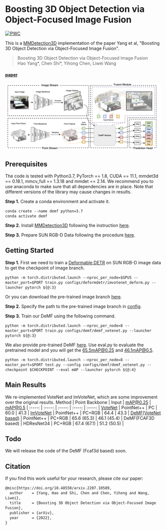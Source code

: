 # Boosting 3D Object Detection via Object-Focused Image Fusion

[![PWC](https://img.shields.io/endpoint.svg?url=https://paperswithcode.com/badge/boosting-3d-object-detection-via-object/3d-object-detection-on-sun-rgbd-val)](https://paperswithcode.com/sota/3d-object-detection-on-sun-rgbd-val?p=boosting-3d-object-detection-via-object)

This is a [MMDetection3D](https://github.com/open-mmlab/mmdetection3d) implementation of the paper Yang et al, "Boosting 3D Object Detection via Object-Focused Image Fusion".

> Boosting 3D Object Detection via Object-Focused Image Fusion  
> Hao Yang*, Chen Shi*, Yihong Chen, Liwei Wang 
>

#### [paper](https://arxiv.org/abs/2207.10589)
![Pipeline](figs/pipeline.png)


## Prerequisites
The code is tested with Python3.7, PyTorch == 1.8, CUDA == 11.1, mmdet3d == 0.18.1, mmcv_full == 1.3.18 and mmdet == 2.14. We recommend you to use anaconda to make sure that all dependencies are in place. Note that different versions of the library may cause changes in results.

**Step 1.** Create a conda environment and activate it.
```
conda create --name demf python=3.7
conda activate demf
```

**Step 2.** Install [MMDetection3D](https://github.com/open-mmlab/mmdetection3d) following the instruction [here](https://github.com/open-mmlab/mmdetection3d/blob/master/docs/en/getting_started.md).

**Step 3.** Prepare SUN RGB-D Data following the procedure [here](https://github.com/open-mmlab/mmdetection3d/tree/master/data/sunrgbd).

## Getting Started
**Step 1.** First we need to train a [Deformable DETR](https://arxiv.org/abs/2010.04159?context=cs) on SUN RGB-D image data to get the checkpoint of image branch.
```shell
python -m torch.distributed.launch --nproc_per_node=$GPUS --master_port=$PORT train.py configs/deformdetr/imvotenet_deform.py --launcher pytorch ${@:3}
```

Or you can download the pre-trained image branch [here](https://drive.google.com/file/d/1H0SGOSvfYU45ID38CvQohIyAUeAXm3Ra/view?usp=sharing).

**Step 2.**
Specify the path to the pre-trained image branch in [config](configs/demf/demf_votenet.py).

**Step 3.** Train our DeMF using the following command.
```shell
python -m torch.distributed.launch --nproc_per_node=8 --master_port=$PORT train.py configs/demf/demf_votenet.py --launcher pytorch ${@:3}
```
We also provide pre-trained DeMF [here](https://drive.google.com/file/d/1s7mOJbz3__qdGLpA10MbK2KLHDIX6rmX/view?usp=sharing). Use eval.py to evaluate the pretrained model and you will get the 65.5mAP@0.25 and 46.1mAP@0.5.
```shell
python -m torch.distributed.launch --nproc_per_node=8 --master_port=$PORT test.py --config configs/demf/demf_votenet.py --checkpoint $CHECKPOINT --eval mAP --launcher pytorch ${@:4}
```

## Main Results
We re-implemented VoteNet and ImVoteNet, which are some improvement over the original results.
 Method | Point Backbone | Input | mAP@0.25 | mAP@0.5 |
 :----: | :----: | :----: | :----: | :----: |
 [VoteNet](configs/baseline/votenet.py) | PointNet++ | PC | 60.0 | 41.3 |
 [ImVoteNet](configs/baseline/imvotenet.py) | PointNet++ | PC+RGB | 64.4 | 43.3 |
 [DeMF(VoteNet based)](configs/demf/demf_votenet.py) | PointNet++ | PC+RGB | 65.6 (65.3) | 46.1 (45.4) |
 DeMF(FCAF3D based) | HDResNet34 | PC+RGB | 67.4 (67.1) | 51.2 (50.5) |

## Todo
We will release the code of the DeMF (Fcaf3d based) soon.

## Citation
If you find this work useful for your research, please cite our paper:
```
@misc{https://doi.org/10.48550/arxiv.2207.10589,
  author    = {Yang, Hao and Shi, Chen and Chen, Yihong and Wang, Liwei},
  title     = {Boosting 3D Object Detection via Object-Focused Image Fusion},
  publisher = {arXiv},
  year      = {2022},
}
```